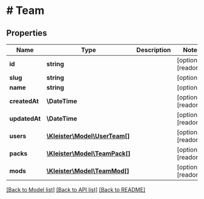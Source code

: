 # # Team

## Properties

Name | Type | Description | Notes
------------ | ------------- | ------------- | -------------
**id** | **string** |  | [optional] [readonly]
**slug** | **string** |  | [optional]
**name** | **string** |  | [optional]
**createdAt** | **\DateTime** |  | [optional] [readonly]
**updatedAt** | **\DateTime** |  | [optional] [readonly]
**users** | [**\Kleister\Model\UserTeam[]**](UserTeam.md) |  | [optional] [readonly]
**packs** | [**\Kleister\Model\TeamPack[]**](TeamPack.md) |  | [optional] [readonly]
**mods** | [**\Kleister\Model\TeamMod[]**](TeamMod.md) |  | [optional] [readonly]

[[Back to Model list]](../../README.md#models) [[Back to API list]](../../README.md#endpoints) [[Back to README]](../../README.md)
